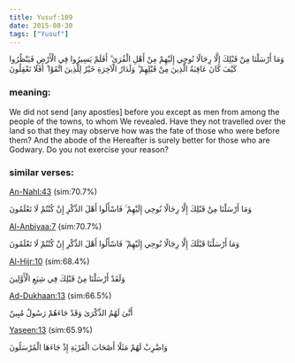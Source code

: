 ```yaml
---
title: Yusuf:109
date: 2015-08-30
tags: ["Yusuf"]
---
```

وَمَا أَرْسَلْنَا مِنْ قَبْلِكَ إِلَّا رِجَالًا نُوحِي إِلَيْهِمْ مِنْ أَهْلِ الْقُرَىٰ ۗ أَفَلَمْ يَسِيرُوا فِي الْأَرْضِ فَيَنْظُرُوا كَيْفَ كَانَ عَاقِبَةُ الَّذِينَ مِنْ قَبْلِهِمْ ۗ وَلَدَارُ الْآخِرَةِ خَيْرٌ لِلَّذِينَ اتَّقَوْا ۗ أَفَلَا تَعْقِلُونَ
### meaning: 
We did not send [any apostles] before you except as men from among the people of the towns, to whom We revealed. Have they not travelled over the land so that they may observe how was the fate of those who were before them? And the abode of the Hereafter is surely better for those who are Godwary. Do you not exercise your reason?
### similar verses: 

[An-Nahl:43](/16/43) (sim:70.7%)

وَمَا أَرْسَلْنَا مِنْ قَبْلِكَ إِلَّا رِجَالًا نُوحِي إِلَيْهِمْ ۚ فَاسْأَلُوا أَهْلَ الذِّكْرِ إِنْ كُنْتُمْ لَا تَعْلَمُونَ

[Al-Anbiyaa:7](/21/7) (sim:70.7%)

وَمَا أَرْسَلْنَا قَبْلَكَ إِلَّا رِجَالًا نُوحِي إِلَيْهِمْ ۖ فَاسْأَلُوا أَهْلَ الذِّكْرِ إِنْ كُنْتُمْ لَا تَعْلَمُونَ

[Al-Hijr:10](/15/10) (sim:68.4%)

وَلَقَدْ أَرْسَلْنَا مِنْ قَبْلِكَ فِي شِيَعِ الْأَوَّلِينَ

[Ad-Dukhaan:13](/44/13) (sim:66.5%)

أَنَّىٰ لَهُمُ الذِّكْرَىٰ وَقَدْ جَاءَهُمْ رَسُولٌ مُبِينٌ

[Yaseen:13](/36/13) (sim:65.9%)

وَاضْرِبْ لَهُمْ مَثَلًا أَصْحَابَ الْقَرْيَةِ إِذْ جَاءَهَا الْمُرْسَلُونَ
